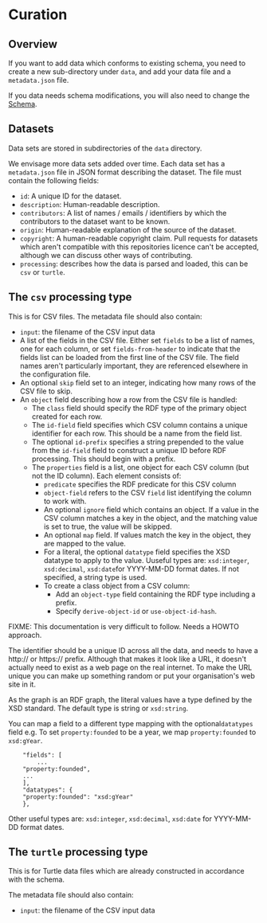 
# Curation

## Overview

If you want to add data which conforms to existing schema, you need
to create a new sub-directory under `data`, and add your data file
and a `metadata.json` file.

If you data needs schema modifications, you will also need to change
the [Schema](README.schema.md).

## Datasets

Data sets are stored in subdirectories of the `data` directory.

We envisage more data sets added over time.  Each data set has a
`metadata.json` file in JSON format describing the dataset.
The file must contain the following fields:
- `id`: A unique ID for the dataset.
- `description`: Human-readable description.
- `contributors`: A list of names / emails / identifiers by which the
  contributors to the dataset want to be known.
- `origin`: Human-readable explanation of the source of the dataset.
- `copyright`: A human-readable copyright claim.  Pull requests for
  datasets which aren't compatible with this repositories licence can't be
  accepted, although we can discuss other ways of contributing.
- `processing`: describes how the data is parsed and loaded, this can be
  `csv` or `turtle`.

## The `csv` processing type

This is for CSV files.  The metadata file should also contain:
- `input`: the filename of the CSV input data
- A list of the fields in the CSV file.  Either set
  `fields` to be a list of names, one for each column, or set
  `fields-from-header` to indicate that the fields list can be loaded
  from the first line of the CSV file.  The field names aren't
  particularly important, they are referenced elsewhere in the configuration
  file.
- An optional `skip` field set to an integer, indicating how many rows
  of the CSV file to skip.
- An `object` field describing how a row from the CSV file is handled:
  - The `class` field should specify the RDF type of the primary object
    created for each row.
  - The `id-field` field specifies which CSV column contains a unique
    identifier for each row.  This should be a name from the field list.
  - The optional `id-prefix` specifies a string prepended to the value
    from the `id-field` field to construct a unique ID before RDF
    processing.  This should begin with a prefix.
  - The `properties` field is a list, one object for each CSV column
    (but not the ID column).  Each element consists of:
    - `predicate` specifies the RDF predicate for this CSV column
    - `object-field` refers to the CSV `field` list identifying the column
      to work with.
    - An optional `ignore` field which contains an object.  If a value
      in the CSV column matches a key in the object, and the matching
      value is set to true, the value will be skipped.
    - An optional `map` field.  If values match the key in the object,
      they are mapped to the value.
    - For a literal, the optional `datatype` field specifies the XSD
      datatype to apply to the value.  Uuseful types are: `xsd:integer`,
      `xsd:decimal`, `xsd:date`for YYYY-MM-DD format dates.  If not
      specified, a string type is used.
    - To create a class object from a CSV column:
      - Add an `object-type` field containing the RDF type including a
        prefix.
      - Specify `derive-object-id` or `use-object-id-hash`.

FIXME: This documentation is very difficult to follow.  Needs a HOWTO
approach.

The identifier should be a unique ID across all the data, and needs
to have a http:// or https:// prefix.  Although that makes it look like
a URL, it doesn't actually need to exist as a web page on the real internet.
To make the URL unique you can make up something random or put your
organisation's web site in it.

As the graph is an RDF graph, the literal values have a type defined
by the XSD standard.  The default type is string or `xsd:string`.

You can map a field to a different type mapping with the
optional`datatypes` field e.g.
To set `property:founded` to be a year, we map `property:founded` to
`xsd:gYear`.

```
    "fields": [
        ...
	"property:founded",
	...
    ],
    "datatypes": {
	"property:founded": "xsd:gYear"
    },
```

Other useful types are: `xsd:integer`, `xsd:decimal`, `xsd:date`
for YYYY-MM-DD format dates.

## The `turtle` processing type

This is for Turtle data files which are already constructed in accordance
with the schema.

The metadata file should also contain:
- `input`: the filename of the CSV input data

